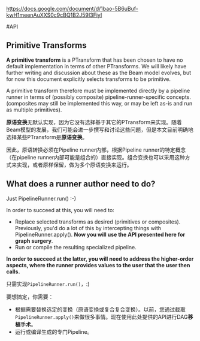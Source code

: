 https://docs.google.com/document/d/1bao-5B6uBuf-kwH1meenAuXXS0c9cBQ1B2J59I3FiyI

#API

## Primitive Transforms

**A primitive transform** is a PTransform that has been chosen to have no default implementation in terms of other PTransforms. We will likely have further writing and discussion about these as the Beam model evolves, but for now this document explicitly selects transforms to be primitive.

A primitive transform therefore must be implemented directly by a pipeline runner in terms of (possibly composite) pipeline-runner-specific concepts. (composites may still be implemented this way, or may be left as-is and run as multiple primitives).

**原语变换**无默认实现，因为它没有选择基于其它的PTransform来实现。随着Beam模型的发展，我们可能会进一步撰写和讨论这些问题，但是本文目前明确地选择某些PTransform是**原语变换**。

因此，原语转换必须在Pipeline runner内部，根据Pipeline runner的特定概念（在pipeline runner内部可能是组合的）直接实现。组合变换也可以采用这种方式来实现，或者原样保留，做为多个原语变换来运行。

## What does a runner author need to do?

Just PipelineRunner.run() :-) 

In order to succeed at this, you will need to:

- Replace selected transforms as desired (primitives or composites). Previously, you'd do a lot of this by intercepting things with PipelineRunner.apply(). **Now you will use the API presented here for graph surgery**.
- Run or compile the resulting specialized pipeline.

**In order to succeed at the latter, you will need to address the higher-order aspects, where the runner provides values to the user that the user then calls.**

只需实现`PipelineRunner.run()`，:)

要想搞定，你需要：

- 根据需要替换选定的变换（原语变换或复合复合变换）。以前，您通过截取`PipelineRunner.apply()`来做很多事情。现在使用此处提供的API进行DAG**移植手术**。
- 运行或编译生成的专门Pipeline。







